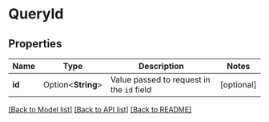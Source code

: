 # QueryId

## Properties

Name | Type | Description | Notes
------------ | ------------- | ------------- | -------------
**id** | Option<**String**> | Value passed to request in the `id` field  | [optional]

[[Back to Model list]](../README.md#documentation-for-models) [[Back to API list]](../README.md#documentation-for-api-endpoints) [[Back to README]](../README.md)



